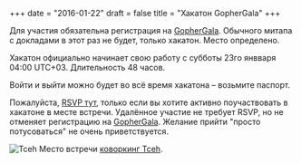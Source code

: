 +++
date = "2016-01-22"
draft = false
title = "Хакатон GopherGala"
+++

Для участия обязательна регистрация на [GopherGala](http://gophergala.com). Обычного митапа с докладами в этот раз не будет, только хакатон. Место определено.

Хакатон официально начинает свою работу с субботы 23го янвваря 04:00 UTC+03. Длительность 48 часов.

Войти и выйти можно будет во всё время хакатона – возьмите паспорт.

Пожалуйста, [RSVP тут](http://www.meetup.com/Golang-Moscow/events/227824052/), только если вы хотите активно поучаствовать в хакатоне в месте встречи. Удалённое участие не требует RSVP, но не отменяет регистрацию на [GopherGala](http://gophergala.com). Желание прийти "просто потусоваться" не очень приветствуется.

![Tceh](/images/tceh.jpg) Место встречи [коворкинг Tceh](http://tceh.com).


